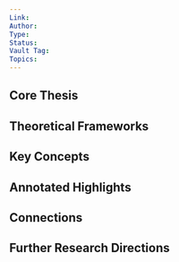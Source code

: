 ```yaml
---
Link: 
Author: 
Type: 
Status: 
Vault Tag: 
Topics:
---
```

## Core Thesis



## Theoretical Frameworks



## Key Concepts



## Annotated Highlights



## Connections



## Further Research Directions